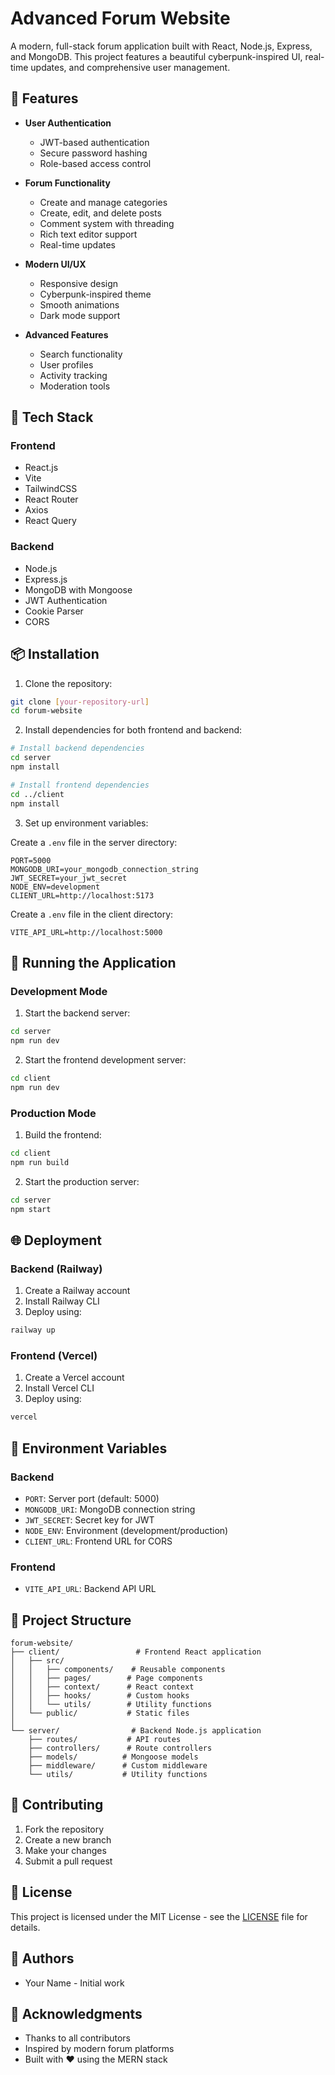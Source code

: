# Advanced Forum Website

A modern, full-stack forum application built with React, Node.js, Express, and MongoDB. This project features a beautiful cyberpunk-inspired UI, real-time updates, and comprehensive user management.

## 🌟 Features

- **User Authentication**
  - JWT-based authentication
  - Secure password hashing
  - Role-based access control

- **Forum Functionality**
  - Create and manage categories
  - Create, edit, and delete posts
  - Comment system with threading
  - Rich text editor support
  - Real-time updates

- **Modern UI/UX**
  - Responsive design
  - Cyberpunk-inspired theme
  - Smooth animations
  - Dark mode support

- **Advanced Features**
  - Search functionality
  - User profiles
  - Activity tracking
  - Moderation tools

## 🚀 Tech Stack

### Frontend
- React.js
- Vite
- TailwindCSS
- React Router
- Axios
- React Query

### Backend
- Node.js
- Express.js
- MongoDB with Mongoose
- JWT Authentication
- Cookie Parser
- CORS

## 📦 Installation

1. Clone the repository:
```bash
git clone [your-repository-url]
cd forum-website
```

2. Install dependencies for both frontend and backend:
```bash
# Install backend dependencies
cd server
npm install

# Install frontend dependencies
cd ../client
npm install
```

3. Set up environment variables:

Create a `.env` file in the server directory:
```env
PORT=5000
MONGODB_URI=your_mongodb_connection_string
JWT_SECRET=your_jwt_secret
NODE_ENV=development
CLIENT_URL=http://localhost:5173
```

Create a `.env` file in the client directory:
```env
VITE_API_URL=http://localhost:5000
```

## 🚀 Running the Application

### Development Mode

1. Start the backend server:
```bash
cd server
npm run dev
```

2. Start the frontend development server:
```bash
cd client
npm run dev
```

### Production Mode

1. Build the frontend:
```bash
cd client
npm run build
```

2. Start the production server:
```bash
cd server
npm start
```

## 🌐 Deployment

### Backend (Railway)
1. Create a Railway account
2. Install Railway CLI
3. Deploy using:
```bash
railway up
```

### Frontend (Vercel)
1. Create a Vercel account
2. Install Vercel CLI
3. Deploy using:
```bash
vercel
```

## 🔧 Environment Variables

### Backend
- `PORT`: Server port (default: 5000)
- `MONGODB_URI`: MongoDB connection string
- `JWT_SECRET`: Secret key for JWT
- `NODE_ENV`: Environment (development/production)
- `CLIENT_URL`: Frontend URL for CORS

### Frontend
- `VITE_API_URL`: Backend API URL

## 📁 Project Structure

```
forum-website/
├── client/                 # Frontend React application
│   ├── src/
│   │   ├── components/    # Reusable components
│   │   ├── pages/        # Page components
│   │   ├── context/      # React context
│   │   ├── hooks/        # Custom hooks
│   │   └── utils/        # Utility functions
│   └── public/           # Static files
│
└── server/                # Backend Node.js application
    ├── routes/           # API routes
    ├── controllers/      # Route controllers
    ├── models/          # Mongoose models
    ├── middleware/      # Custom middleware
    └── utils/           # Utility functions
```

## 🤝 Contributing

1. Fork the repository
2. Create a new branch
3. Make your changes
4. Submit a pull request

## 📄 License

This project is licensed under the MIT License - see the [LICENSE](LICENSE) file for details.

## 👥 Authors

- Your Name - Initial work

## 🙏 Acknowledgments

- Thanks to all contributors
- Inspired by modern forum platforms
- Built with ❤️ using the MERN stack
